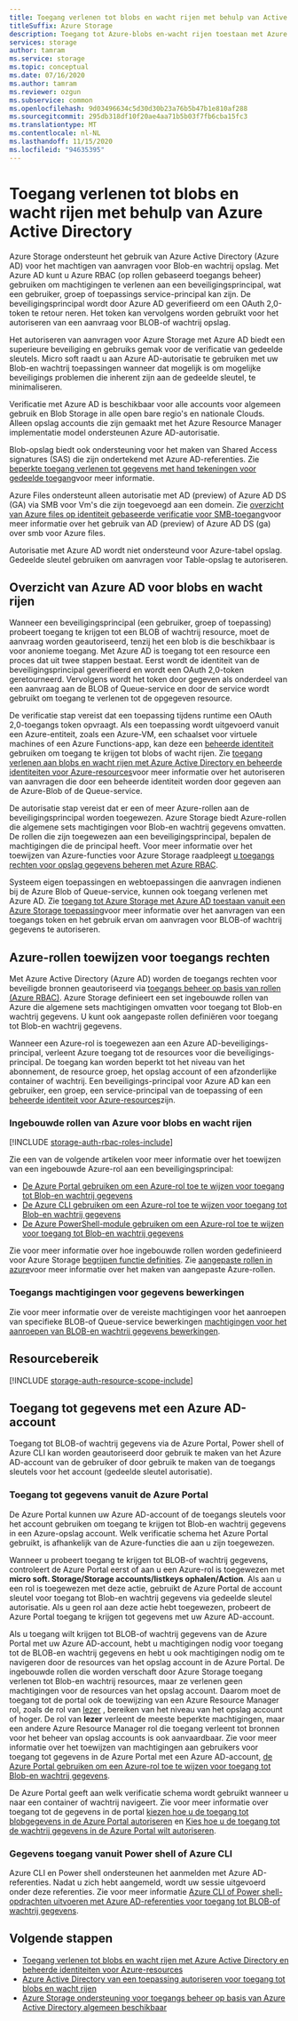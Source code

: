 ```yaml
---
title: Toegang verlenen tot blobs en wacht rijen met behulp van Active Directory
titleSuffix: Azure Storage
description: Toegang tot Azure-blobs en-wacht rijen toestaan met Azure Active Directory (Azure AD). Wijs Azure-rollen toe voor toegangs rechten. Toegang tot gegevens met een Azure AD-account.
services: storage
author: tamram
ms.service: storage
ms.topic: conceptual
ms.date: 07/16/2020
ms.author: tamram
ms.reviewer: ozgun
ms.subservice: common
ms.openlocfilehash: 9d03496634c5d30d30b23a76b5b47b1e810af288
ms.sourcegitcommit: 295db318df10f20ae4aa71b5b03f7fb6cba15fc3
ms.translationtype: MT
ms.contentlocale: nl-NL
ms.lasthandoff: 11/15/2020
ms.locfileid: "94635395"
---
```

# <a name="authorize-access-to-blobs-and-queues-using-azure-active-directory"></a>Toegang verlenen tot blobs en wacht rijen met behulp van Azure Active Directory

Azure Storage ondersteunt het gebruik van Azure Active Directory (Azure AD) voor het machtigen van aanvragen voor Blob-en wachtrij opslag. Met Azure AD kunt u Azure RBAC (op rollen gebaseerd toegangs beheer) gebruiken om machtigingen te verlenen aan een beveiligingsprincipal, wat een gebruiker, groep of toepassings service-principal kan zijn. De beveiligingsprincipal wordt door Azure AD geverifieerd om een OAuth 2,0-token te retour neren. Het token kan vervolgens worden gebruikt voor het autoriseren van een aanvraag voor BLOB-of wachtrij opslag.

Het autoriseren van aanvragen voor Azure Storage met Azure AD biedt een superieure beveiliging en gebruiks gemak voor de verificatie van gedeelde sleutels. Micro soft raadt u aan Azure AD-autorisatie te gebruiken met uw Blob-en wachtrij toepassingen wanneer dat mogelijk is om mogelijke beveiligings problemen die inherent zijn aan de gedeelde sleutel, te minimaliseren.

Verificatie met Azure AD is beschikbaar voor alle accounts voor algemeen gebruik en Blob Storage in alle open bare regio's en nationale Clouds. Alleen opslag accounts die zijn gemaakt met het Azure Resource Manager implementatie model ondersteunen Azure AD-autorisatie.

Blob-opslag biedt ook ondersteuning voor het maken van Shared Access signatures (SAS) die zijn ondertekend met Azure AD-referenties. Zie [beperkte toegang verlenen tot gegevens met hand tekeningen voor gedeelde toegang](storage-sas-overview.md)voor meer informatie.

Azure Files ondersteunt alleen autorisatie met AD (preview) of Azure AD DS (GA) via SMB voor Vm's die zijn toegevoegd aan een domein. Zie [overzicht van Azure files op identiteit gebaseerde verificatie voor SMB-toegang](../files/storage-files-active-directory-overview.md)voor meer informatie over het gebruik van AD (preview) of Azure AD DS (ga) over smb voor Azure files.

Autorisatie met Azure AD wordt niet ondersteund voor Azure-tabel opslag. Gedeelde sleutel gebruiken om aanvragen voor Table-opslag te autoriseren.

## <a name="overview-of-azure-ad-for-blobs-and-queues"></a>Overzicht van Azure AD voor blobs en wacht rijen

Wanneer een beveiligingsprincipal (een gebruiker, groep of toepassing) probeert toegang te krijgen tot een BLOB of wachtrij resource, moet de aanvraag worden geautoriseerd, tenzij het een blob is die beschikbaar is voor anonieme toegang. Met Azure AD is toegang tot een resource een proces dat uit twee stappen bestaat. Eerst wordt de identiteit van de beveiligingsprincipal geverifieerd en wordt een OAuth 2,0-token geretourneerd. Vervolgens wordt het token door gegeven als onderdeel van een aanvraag aan de BLOB of Queue-service en door de service wordt gebruikt om toegang te verlenen tot de opgegeven resource.

De verificatie stap vereist dat een toepassing tijdens runtime een OAuth 2,0-toegangs token opvraagt. Als een toepassing wordt uitgevoerd vanuit een Azure-entiteit, zoals een Azure-VM, een schaalset voor virtuele machines of een Azure Functions-app, kan deze een [beheerde identiteit](../../active-directory/managed-identities-azure-resources/overview.md) gebruiken om toegang te krijgen tot blobs of wacht rijen. Zie [toegang verlenen aan blobs en wacht rijen met Azure Active Directory en beheerde identiteiten voor Azure-resources](storage-auth-aad-msi.md)voor meer informatie over het autoriseren van aanvragen die door een beheerde identiteit worden door gegeven aan de Azure-Blob of de Queue-service.

De autorisatie stap vereist dat er een of meer Azure-rollen aan de beveiligingsprincipal worden toegewezen. Azure Storage biedt Azure-rollen die algemene sets machtigingen voor Blob-en wachtrij gegevens omvatten. De rollen die zijn toegewezen aan een beveiligingsprincipal, bepalen de machtigingen die de principal heeft. Voor meer informatie over het toewijzen van Azure-functies voor Azure Storage raadpleegt [u toegangs rechten voor opslag gegevens beheren met Azure RBAC](./storage-auth-aad-rbac-portal.md).

Systeem eigen toepassingen en webtoepassingen die aanvragen indienen bij de Azure Blob of Queue-service, kunnen ook toegang verlenen met Azure AD. Zie [toegang tot Azure Storage met Azure AD toestaan vanuit een Azure Storage toepassing](storage-auth-aad-app.md)voor meer informatie over het aanvragen van een toegangs token en het gebruik ervan om aanvragen voor BLOB-of wachtrij gegevens te autoriseren.

## <a name="assign-azure-roles-for-access-rights"></a>Azure-rollen toewijzen voor toegangs rechten

Met Azure Active Directory (Azure AD) worden de toegangs rechten voor beveiligde bronnen geautoriseerd via [toegangs beheer op basis van rollen (Azure RBAC)](../../role-based-access-control/overview.md). Azure Storage definieert een set ingebouwde rollen van Azure die algemene sets machtigingen omvatten voor toegang tot Blob-en wachtrij gegevens. U kunt ook aangepaste rollen definiëren voor toegang tot Blob-en wachtrij gegevens.

Wanneer een Azure-rol is toegewezen aan een Azure AD-beveiligings-principal, verleent Azure toegang tot de resources voor die beveiligings-principal. De toegang kan worden beperkt tot het niveau van het abonnement, de resource groep, het opslag account of een afzonderlijke container of wachtrij. Een beveiligings-principal voor Azure AD kan een gebruiker, een groep, een service-principal van de toepassing of een [beheerde identiteit voor Azure-resources](../../active-directory/managed-identities-azure-resources/overview.md)zijn.

### <a name="azure-built-in-roles-for-blobs-and-queues"></a>Ingebouwde rollen van Azure voor blobs en wacht rijen

[!INCLUDE [storage-auth-rbac-roles-include](../../../includes/storage-auth-rbac-roles-include.md)]

Zie een van de volgende artikelen voor meer informatie over het toewijzen van een ingebouwde Azure-rol aan een beveiligingsprincipal:

- [De Azure Portal gebruiken om een Azure-rol toe te wijzen voor toegang tot Blob-en wachtrij gegevens](storage-auth-aad-rbac-portal.md)
- [De Azure CLI gebruiken om een Azure-rol toe te wijzen voor toegang tot Blob-en wachtrij gegevens](storage-auth-aad-rbac-cli.md)
- [De Azure PowerShell-module gebruiken om een Azure-rol toe te wijzen voor toegang tot Blob-en wachtrij gegevens](storage-auth-aad-rbac-powershell.md)

Zie voor meer informatie over hoe ingebouwde rollen worden gedefinieerd voor Azure Storage [begrijpen functie definities](../../role-based-access-control/role-definitions.md#management-and-data-operations). Zie [aangepaste rollen in azure](../../role-based-access-control/custom-roles.md)voor meer informatie over het maken van aangepaste Azure-rollen.

### <a name="access-permissions-for-data-operations"></a>Toegangs machtigingen voor gegevens bewerkingen

Zie voor meer informatie over de vereiste machtigingen voor het aanroepen van specifieke BLOB-of Queue-service bewerkingen [machtigingen voor het aanroepen van BLOB-en wachtrij gegevens bewerkingen](/rest/api/storageservices/authorize-with-azure-active-directory#permissions-for-calling-blob-and-queue-data-operations).

## <a name="resource-scope"></a>Resourcebereik

[!INCLUDE [storage-auth-resource-scope-include](../../../includes/storage-auth-resource-scope-include.md)]

## <a name="access-data-with-an-azure-ad-account"></a>Toegang tot gegevens met een Azure AD-account

Toegang tot BLOB-of wachtrij gegevens via de Azure Portal, Power shell of Azure CLI kan worden geautoriseerd door gebruik te maken van het Azure AD-account van de gebruiker of door gebruik te maken van de toegangs sleutels voor het account (gedeelde sleutel autorisatie).

### <a name="data-access-from-the-azure-portal"></a>Toegang tot gegevens vanuit de Azure Portal

De Azure Portal kunnen uw Azure AD-account of de toegangs sleutels voor het account gebruiken om toegang te krijgen tot Blob-en wachtrij gegevens in een Azure-opslag account. Welk verificatie schema het Azure Portal gebruikt, is afhankelijk van de Azure-functies die aan u zijn toegewezen.

Wanneer u probeert toegang te krijgen tot BLOB-of wachtrij gegevens, controleert de Azure Portal eerst of aan u een Azure-rol is toegewezen met **micro soft. Storage/Storage accounts/listkeys ophalen/Action**. Als aan u een rol is toegewezen met deze actie, gebruikt de Azure Portal de account sleutel voor toegang tot Blob-en wachtrij gegevens via gedeelde sleutel autorisatie. Als u geen rol aan deze actie hebt toegewezen, probeert de Azure Portal toegang te krijgen tot gegevens met uw Azure AD-account.

Als u toegang wilt krijgen tot BLOB-of wachtrij gegevens van de Azure Portal met uw Azure AD-account, hebt u machtigingen nodig voor toegang tot de BLOB-en wachtrij gegevens en hebt u ook machtigingen nodig om te navigeren door de resources van het opslag account in de Azure Portal. De ingebouwde rollen die worden verschaft door Azure Storage toegang verlenen tot Blob-en wachtrij resources, maar ze verlenen geen machtigingen voor de resources van het opslag account. Daarom moet de toegang tot de portal ook de toewijzing van een Azure Resource Manager rol, zoals de rol van [lezer](../../role-based-access-control/built-in-roles.md#reader) , bereiken van het niveau van het opslag account of hoger. De rol van **lezer** verleent de meeste beperkte machtigingen, maar een andere Azure Resource Manager rol die toegang verleent tot bronnen voor het beheer van opslag accounts is ook aanvaardbaar. Zie voor meer informatie over het toewijzen van machtigingen aan gebruikers voor toegang tot gegevens in de Azure Portal met een Azure AD-account, [de Azure Portal gebruiken om een Azure-rol toe te wijzen voor toegang tot Blob-en wachtrij gegevens](storage-auth-aad-rbac-portal.md).

De Azure Portal geeft aan welk verificatie schema wordt gebruikt wanneer u naar een container of wachtrij navigeert. Zie voor meer informatie over toegang tot de gegevens in de portal [kiezen hoe u de toegang tot blobgegevens in de Azure Portal autoriseren](../blobs/authorize-data-operations-portal.md) en [Kies hoe u de toegang tot de wachtrij gegevens in de Azure Portal wilt autoriseren](../queues/authorize-data-operations-portal.md).

### <a name="data-access-from-powershell-or-azure-cli"></a>Gegevens toegang vanuit Power shell of Azure CLI

Azure CLI en Power shell ondersteunen het aanmelden met Azure AD-referenties. Nadat u zich hebt aangemeld, wordt uw sessie uitgevoerd onder deze referenties. Zie voor meer informatie [Azure CLI of Power shell-opdrachten uitvoeren met Azure AD-referenties voor toegang tot BLOB-of wachtrij gegevens](../blobs/authorize-data-operations-powershell.md).

## <a name="next-steps"></a>Volgende stappen

- [Toegang verlenen tot blobs en wacht rijen met Azure Active Directory en beheerde identiteiten voor Azure-resources](storage-auth-aad-msi.md)
- [Azure Active Directory van een toepassing autoriseren voor toegang tot blobs en wacht rijen](storage-auth-aad-app.md)
- [Azure Storage ondersteuning voor toegangs beheer op basis van Azure Active Directory algemeen beschikbaar](https://azure.microsoft.com/blog/azure-storage-support-for-azure-ad-based-access-control-now-generally-available/)